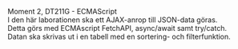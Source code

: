 

Moment 2, DT211G - ECMAScript<br>
I den här laborationen ska ett AJAX-anrop till JSON-data göras.<br>
Detta görs med ECMAscript FetchAPI, async/await samt try/catch.<br>
Datan ska skrivas ut i en tabell med en sortering- och filterfunktion.
